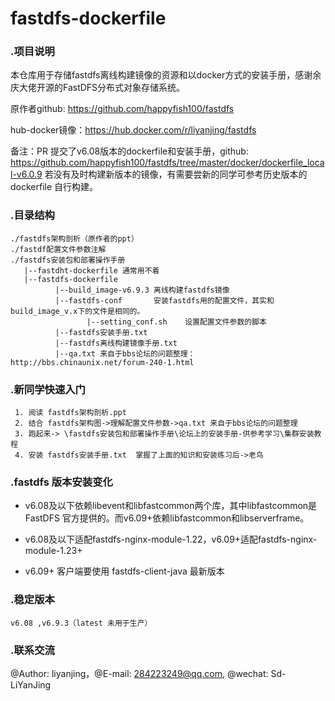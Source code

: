 # fastdfs-dockerfile

### .项目说明
  本仓库用于存储fastdfs离线构建镜像的资源和以docker方式的安装手册，感谢余庆大佬开源的FastDFS分布式对象存储系统。
  
  原作者github: https://github.com/happyfish100/fastdfs
  
  hub-docker镜像：https://hub.docker.com/r/liyanjing/fastdfs
  
  备注：PR 提交了v6.08版本的dockerfile和安装手册，github:  https://github.com/happyfish100/fastdfs/tree/master/docker/dockerfile_local-v6.0.9 
       若没有及时构建新版本的镜像，有需要尝新的同学可参考历史版本的dockerfile 自行构建。

### .目录结构
    ./fastdfs架构剖析（原作者的ppt）
    ./fastdf配置文件参数注解
    ./fastdfs安装包和部署操作手册
       |--fastdht-dockerfile 通常用不着
       |--fastdfs-dockerfile
              |--build_image-v6.9.3 离线构建fastdfs镜像
              |--fastdfs-conf       安装fastdfs用的配置文件，其实和build_image_v.x下的文件是相同的。
                     |--setting_conf.sh    设置配置文件参数的脚本
              |--fastdfs安装手册.txt
              |--fastdfs离线构建镜像手册.txt
              |--qa.txt 来自于bbs论坛的问题整理：http://bbs.chinaunix.net/forum-240-1.html
			  
### .新同学快速入门

     1. 阅读 fastdfs架构剖析.ppt
	 2. 结合 fastdfs架构图->理解配置文件参数->qa.txt 来自于bbs论坛的问题整理
	 3. 跑起来-> \fastdfs安装包和部署操作手册\论坛上的安装手册-供参考学习\集群安装教程
	 4. 安装 fastdfs安装手册.txt  掌握了上面的知识和安装练习后->老鸟

		  
### .fastdfs 版本安装变化

   + v6.08及以下依赖libevent和libfastcommon两个库，其中libfastcommon是 FastDFS 官方提供的。而v6.09+依赖libfastcommon和libserverframe。
   
   + v6.08及以下适配fastdfs-nginx-module-1.22，v6.09+适配fastdfs-nginx-module-1.23+
   
   + v6.09+ 客户端要使用 fastdfs-client-java 最新版本
   
### .稳定版本

    v6.08 ,v6.9.3（latest 未用于生产）
   

### .联系交流
@Author: liyanjing，@E-mail: 284223249@qq.com, @wechat: Sd-LiYanJing